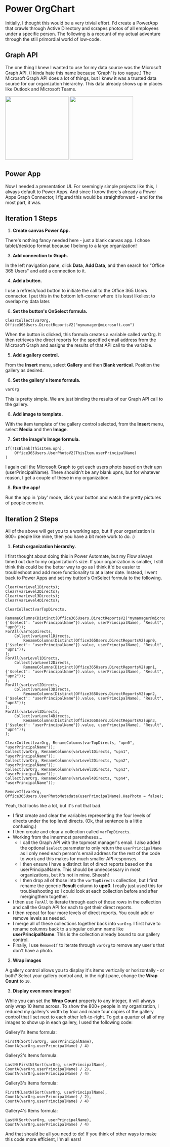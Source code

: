 # Power OrgChart
Initially, I thought this would be a very trivial effort. I'd create a PowerApp that crawls through Active Directory and scrapes photos of all employees under a specific person. The following is a recount of my actual adventure through the still primordial world of low-code.

## Graph API
The one thing I knew I wanted to use for my data source was the Microsoft Graph API. (I kinda hate this name because 'Graph' is too vague.) The Microsoft Graph API does a lot of things, but I knew it was a trusted data source for our organization hierarchy. This data already shows up in places like Outlook and Microsoft Teams.
<div>
  <img src="https://github.com/microsoft/emerging-opportunities/blob/main/side-projects/org-chart/OutlookOrgChartExample.png" height="200" />
  <img src="https://github.com/microsoft/emerging-opportunities/blob/main/side-projects/org-chart/TeamsOrgChartExample.png" height="200" />
 </div>

## Power App
Now I needed a presentation UI. For seemingly simple projects like this, I always default to Power Apps. And since I know there's already a Power Apps Graph Connector, I figured this would be straightforward - and for the most part, it was.

## Iteration 1 Steps
1. **Create canvas Power App.**

There's nothing fancy needed here - just a blank canvas app. I chose tablet/desktop format because I belong to a large organization!

3. **Add connection to Graph.**
 
In the left navigation pane, click **Data**, **Add Data**, and then search for "Office 365 Users" and add a connection to it.

4. **Add a button.** 

I use a refresh/load button to initiate the call to the Office 365 Users connector. I put this in the bottom left-corner where it is least likeliest to overlap my data later.

6. **Set the button's OnSelect formula.** 

```
ClearCollect(varOrg, Office365Users.DirectReportsV2("mymanager@microsoft.com")
```

When the button is clicked, this formula creates a variable called varOrg. It then retrieves the direct reports for the specified email address from the Microsoft Graph and assigns the results of that API call to the variable.

5. **Add a gallery control.**

From the **Insert** menu, select **Gallery** and then **Blank vertical**. Position the gallery as desired.

6. **Set the gallery's Items formula.**

```
varOrg
```

This is pretty simple. We are just binding the results of our Graph API call to the gallery.

6. **Add image to template.**

With the item template of the gallery control selected, from the **Insert** menu, select **Media** and then **Image**.

7. **Set the image's Image formula.**

```
If(!IsBlank(ThisItem.upn), 
    Office365Users.UserPhotoV2(ThisItem.userPrincipalName)
)
```
I again call the Microsoft Graph to get each users photo based on their upn (userPrincipalName). There shouldn't be any blank upns, but for whatever reason, I get a couple of these in my organization.

8. **Run the app!**

Run the app in 'play' mode, click your button and watch the pretty pictures of people come in.

## Iteration 2 Steps
All of the above will get you to a working app, but if your organization is 800+ people like mine, then you have a bit more work to do. :)

1. **Fetch organization hierarchy.**

I first thought about doing this in Power Automate, but my Flow always timed out due to my organization's size. If your organization is smaller, I still think this could be the better way to go as I think it'd be easier to troubleshoot and add more functionality to at a later date. Instead, I went back to Power Apps and set my button's OnSelect formula to the following.

```
Clear(varLevel1Directs);
Clear(varLevel2Directs);
Clear(varLevel3Directs);
Clear(varLevel4Directs);

ClearCollect(varTopDirects, 
    RenameColumns(Distinct(Office365Users.DirectReportsV2("mymanager@microsoft.com", {'$select': "userPrincipalName"}).value, userPrincipalName), "Result", "upn0"));
ForAll(varTopDirects, 
    Collect(varLevel1Directs, 
        RenameColumns(Distinct(Office365Users.DirectReportsV2(upn0, {'$select': "userPrincipalName"}).value, userPrincipalName), "Result", "upn1"));
);
ForAll(varLevel1Directs, 
    Collect(varLevel2Directs, 
        RenameColumns(Distinct(Office365Users.DirectReportsV2(upn1, {'$select': "userPrincipalName"}).value, userPrincipalName), "Result", "upn2"));
);
ForAll(varLevel2Directs, 
    Collect(varLevel3Directs, 
        RenameColumns(Distinct(Office365Users.DirectReportsV2(upn2, {'$select': "userPrincipalName"}).value, userPrincipalName), "Result", "upn3"));
);
ForAll(varLevel3Directs, 
    Collect(varLevel4Directs, 
        RenameColumns(Distinct(Office365Users.DirectReportsV2(upn3, {'$select': "userPrincipalName"}).value, userPrincipalName), "Result", "upn4"));
);
    
ClearCollect(varOrg, RenameColumns(varTopDirects, "upn0", "userPrincipalName"));
Collect(varOrg, RenameColumns(varLevel1Directs, "upn1", "userPrincipalName"));
Collect(varOrg, RenameColumns(varLevel2Directs, "upn2", "userPrincipalName"));
Collect(varOrg, RenameColumns(varLevel3Directs, "upn3", "userPrincipalName"));
Collect(varOrg, RenameColumns(varLevel4Directs, "upn4", "userPrincipalName"));

RemoveIf(varOrg, Office365Users.UserPhotoMetadata(userPrincipalName).HasPhoto = false);
```
Yeah, that looks like a lot, but it's not that bad.
- I first create and clear the variables representing the four levels of directs under the top level directs. (Ok, that sentence is a little confusing.) 
- I then create and clear a collection called `varTopDirects`. 
- Working from the innermost parentheses...
    - I call the Graph API with the topmost manager's email. I also added the optional `$select` parameter to only return the `userPrincipalName` as I only need each person's email address for the rest of the code to work and this makes for much smaller API responses.
    - I then ensure I have a distinct list of direct reports based on the userPrincipalName. This should be unneccessary in most organizations, but it's not in mine. Sheesh!
    - I then drop all of those into the `varTopDirects` collection, but I first rename the generic **Result** column to **upn0**. I really just used this for troubleshooting so I could look at each collection before and after mergingthem together.
- I then use `ForAll` to iterate through each of those rows in the collection and call the Graph API for each to get their direct reports.
- I then repeat for four more levels of direct reports. You could add or remove levels as needed.
- I merge all of these collections together back into `varOrg`. I first have to rename columns back to a singular column name like **userPrincipalName**. This is the collection already bound to our gallery control.
- Finally, I use `RemoveIf` to iterate through `varOrg` to remove any user's that don't have a photo.

2. **Wrap images**

A gallery control allows you to display it's items vertically or horizontally - or both? Select your gallery control and, in the right pane, change the **Wrap Count** to `10`.

3. **Display even more images!**

While you can set the **Wrap Count** property to any integer, it will always only wrap 10 items across. To show the 800+ people in my organization, I reduced my gallery's width by four and made four copies of the gallery control that I set next to each other left-to-right. To get a quarter of all of my images to show up in each gallery, I used the following code:

Gallery1's Items formula:
```
FirstN(Sort(varOrg, userPrincipalName), CountA(varOrg.userPrincipalName) / 4)
```
Gallery2's Items formula:
```
LastN(FirstN(Sort(varOrg, userPrincipalName), CountA(varOrg.userPrincipalName) / 2), CountA(varOrg.userPrincipalName) / 4)
```
Gallery3's Items formula:
```
FirstN(LastN(Sort(varOrg, userPrincipalName), CountA(varOrg.userPrincipalName) / 2), CountA(varOrg.userPrincipalName) / 4)
```
Gallery4's Items formula:
```
LastN(Sort(varOrg, userPrincipalName), CountA(varOrg.userPrincipalName) / 4)
```

And that should be all you need to do! If you think of other ways to make this code more efficient, I'm all ears!
